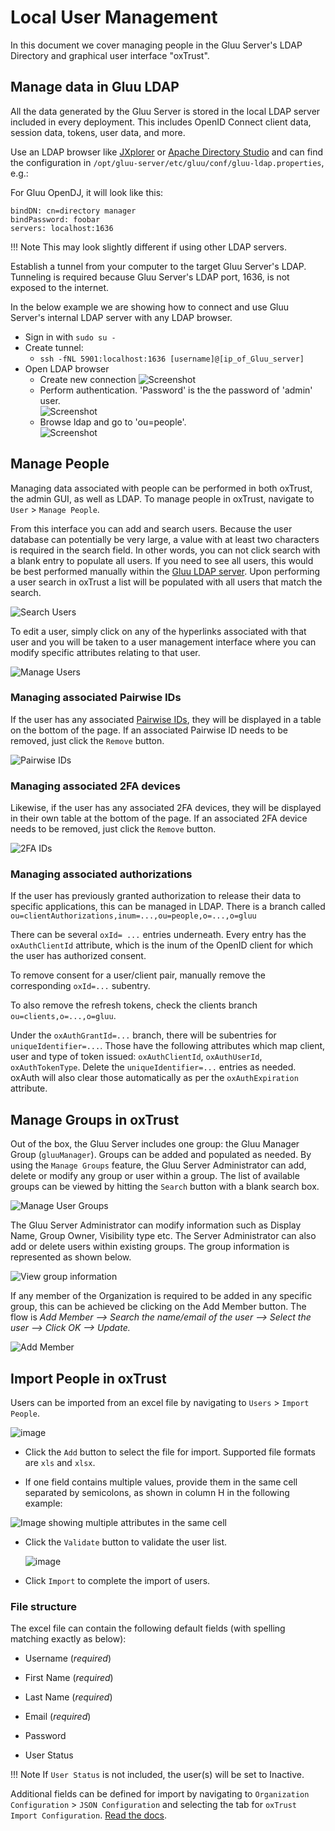 # Local User Management
In this document we cover managing people in the Gluu Server's LDAP Directory and graphical user interface "oxTrust".

## Manage data in Gluu LDAP
All the data generated by the Gluu Server is stored in the local LDAP server included in every deployment. This includes OpenID Connect client data, session data, tokens, user data, and more. 

Use an LDAP browser like [JXplorer](http://jxplorer.org/) or [Apache Directory Studio](https://directory.apache.org/studio/) and can find the configuration in `/opt/gluu-server/etc/gluu/conf/gluu-ldap.properties`, e.g.:

For Gluu OpenDJ, it will look like this: 

```
bindDN: cn=directory manager
bindPassword: foobar
servers: localhost:1636
```

!!! Note
    This may look slightly different if using other LDAP servers.

Establish a tunnel from your computer to the target Gluu Server's LDAP. Tunneling is required because Gluu Server's LDAP port, 1636, is not exposed to the internet.

In the below example we are showing how to connect and use Gluu Server's internal LDAP server with any LDAP browser. 

 - Sign in with `sudo su -`
 - Create tunnel:   
   - `ssh -fNL 5901:localhost:1636 [username]@[ip_of_Gluu_server]`
 - Open LDAP browser        
   - Create new connection 
![Screenshot](../img/users/user_management_ldap_browser_create_new_connection.png)       
   - Perform authentication. 'Password' is the the password of 'admin' user.  
![Screenshot](../img/users/user_management_ldap_browser_authentication_ldap.png)        
   - Browse ldap and go to 'ou=people'.           
![Screenshot](../img/users/user_management_ldap_browser_user_info.png)            


## Manage People
Managing data associated with people can be performed in both oxTrust, the admin GUI, as well as LDAP. To manage people in oxTrust, navigate to `User` > `Manage People`.

From this interface you can add and search users. Because the user database can potentially be very large, a value with at least two characters is required in the search field. In other words, you can not click search with a blank entry to populate all users. If you need to see all users, this would be best performed manually within the [Gluu LDAP server](#manage-data-in-gluu-ldap). Upon performing a user search in oxTrust a list will be populated with all users that match the search.

![Search Users](../img/admin-guide/user/admin_users_searchadmin.png)

To edit a user, simply click on any of the hyperlinks associated with
that user and you will be taken to a user management interface where you
can modify specific attributes relating to that user.

![Manage Users](../img/admin-guide/user/admin_users_edituser.png)

### Managing associated Pairwise IDs
If the user has any associated [Pairwise IDs](../admin-guide/openid-connect.md#subject-identifier-types), they will be displayed in a table on the bottom of the page. If an associated Pairwise ID needs to be removed, just click the `Remove` button.

![Pairwise IDs](../img/admin-guide/user/admin_users_pairwise.png)

### Managing associated 2FA devices

Likewise, if the user has any associated 2FA devices, they will be displayed in their own table at the bottom of the page. If an associated 2FA device needs to be removed, just click the `Remove` button.

![2FA IDs](../img/admin-guide/user/admin_users_2fa.png)

### Managing associated authorizations 

If the user has previously granted authorization to release their data to specific applications, this can be managed in LDAP. There is a branch called `ou=clientAuthorizations,inum=...,ou=people,o=...,o=gluu`

There can be several `oxId= ...` entries underneath. Every entry has the `oxAuthClientId` attribute, which is the inum of the OpenID client for which the user has authorized consent. 

To remove consent for a user/client pair, manually remove the corresponding `oxId=...` subentry.

To also remove the refresh tokens, check the clients branch `ou=clients,o=...,o=gluu`.

Under the `oxAuthGrantId=...` branch, there will be subentries for `uniqueIdentifier=...`. Those have the following attributes which map client, user and type of token issued: `oxAuthClientId`, `oxAuthUserId`, `oxAuthTokenType`. Delete the `uniqueIdentifier=...` entries as needed. oxAuth will also clear those automatically as per the `oxAuthExpiration` attribute. 

## Manage Groups in oxTrust
Out of the box, the Gluu Server includes one group: the Gluu Manager Group (`gluuManager`). Groups can be added and populated as needed. By using the `Manage Groups` feature, the Gluu Server Administrator can add, delete or modify any group or user within a group. The list of available groups can be viewed by hitting the `Search` button with a blank search box.  

![Manage User Groups](../img/admin-guide/user/admin_users_managegroups.png)

The Gluu Server Administrator can modify information such as Display Name, Group Owner, Visibility type etc. The Server Administrator can also add or delete users within existing groups. The group information is represented as shown below.

![View group information](../img/admin-guide/user/admin_users_groupinfo.png)

If any member of the Organization is required to be added in any specific group, this can be achieved be clicking on the Add Member button. The flow is _Add Member --> Search the name/email of the user --> Select the user --> Click OK --> Update._

![Add Member](../img/admin-guide/user/admin_users_addmember.png)

## Import People in oxTrust

Users can be imported from an excel file by navigating to `Users` > `Import People`.

![image](../img/admin-guide/user/import-people_add.png)

- Click the `Add` button to select the file for import. Supported file formats are `xls` and `xlsx`.

- If one field contains multiple values, provide them in the same cell separated by semicolons, as shown in column H in the following example:

![Image showing multiple attributes in the same cell](../img/admin-guide/user/multiattributes.png)

- Click the `Validate` button to validate the user list.   

    ![image](../img/admin-guide/user/import-people_validate.png)

- Click `Import` to complete the import of users.     

### File structure

The excel file can contain the following default fields (with spelling matching exactly as below):  

- Username (*required*)    

- First Name (*required*)

- Last Name (*required*)

- Email (*required*)

- Password

- User Status

!!! Note
    If `User Status` is not included, the user(s) will be set to Inactive. 

Additional fields can be defined for import by navigating to `Organization Configuration` > `JSON Configuration` and selecting the tab for `oxTrust Import Configuration`. [Read the docs](../admin-guide/oxtrust-ui.md#oxtrust-import-configuration).    
